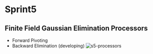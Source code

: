# Sprint5

## Finite Field Gaussian Elimination Processors

- Forward Pivoting
- Backward Elimination (developing)
![s5-processors](https://github.com/blairtyx/EC601/blob/master/team_project/Sprint-reports/img/s5-processors.png)

